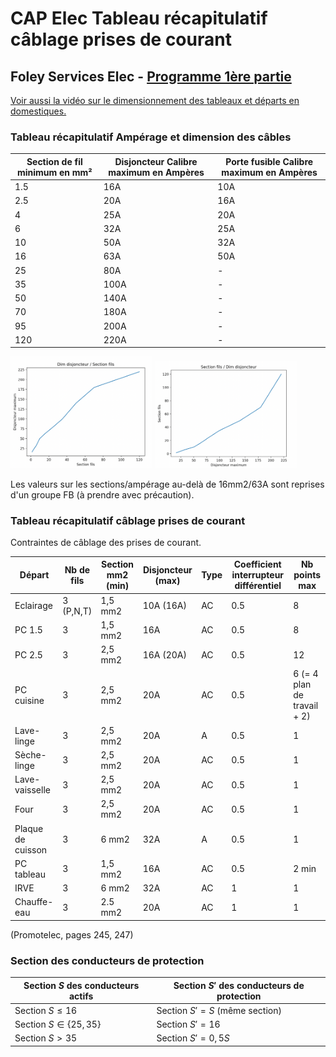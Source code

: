 # CAP Elec Tableau récapitulatif câblage prises de courant
## Foley Services Elec - [Programme 1ère partie](../1ere_partie/README.md)

[Voir aussi la vidéo sur le dimensionnement des tableaux et départs en domestiques.](./CAP_Elec_1_07B.md)

### Tableau récapitulatif Ampérage et dimension des câbles

| Section de fil minimum en mm² | Disjoncteur Calibre maximum en Ampères | Porte fusible Calibre maximum en Ampères |
| ----------------------------- | ----------------------------- |------|
|              1.5              |                  16A          | 10A |
|              2.5              |                  20A          | 16A |
|              4                |                  25A          | 20A |
|              6                |                  32A          | 25A |
|              10               |                  50A          | 32A |
|              16               |                  63A          | 50A |
|              25               |                  80A          | - |
|              35               |                  100A         | - |
|              50               |                  140A         | - |
|              70               |                  180A         | - |
|              95               |                  200A         | - |
|              120              |                  220A         | - |


<img src="./images/Tab_dim.png" width="45%">
<img src="./images/Tab_dim_bis.png" width="45%">

Les valeurs sur les sections/ampérage au-delà de 16mm2/63A sont reprises d'un groupe FB (à prendre avec précaution).

### Tableau récapitulatif câblage prises de courant

Contraintes de câblage des prises de courant.

| Départ | Nb de fils | Section mm2 (min) | Disjoncteur (max) | Type | Coefficient interrupteur différentiel | Nb points max |
|--------------|---------------|----------|---------|---------|---------|---------- |
| Eclairage | 3 (P,N,T) | 1,5 mm2 | 10A (16A) | AC | 0.5 | 8 |
| PC 1.5 | 3 | 1,5 mm2 | 16A | AC | 0.5 | 8 |
| PC 2.5 | 3 | 2,5 mm2 | 16A (20A) | AC | 0.5 | 12 |
| PC cuisine | 3 | 2,5 mm2 | 20A | AC | 0.5 | 6 (= 4 plan de travail + 2) |
| Lave-linge | 3 | 2,5 mm2 | 20A | A | 0.5 | 1 |
| Sèche-linge | 3 | 2,5 mm2 | 20A | AC | 0.5 | 1 |
| Lave-vaisselle | 3 | 2,5 mm2 | 20A | AC | 0.5 | 1 |
| Four | 3 | 2,5 mm2 | 20A | AC | 0.5 | 1 |
| Plaque de cuisson | 3 | 6 mm2 | 32A | A | 0.5 | 1 |
| PC tableau | 3 | 1,5 mm2 | 16A | AC | 0.5 | 2 min |
| IRVE | 3 | 6 mm2 | 32A | AC | 1 | 1 |
| Chauffe-eau | 3 | 2.5 mm2 | 20A | AC | 1 | 1 |

(Promotelec, pages 245, 247)

### Section des conducteurs de protection

| Section $S$ des conducteurs actifs | Section $S'$ des conducteurs de protection |
|--------------------------------|---------------------------------------|
| Section $S \leq 16$ | Section $S' = S$ (même section) |
| Section $S \in \{ 25, 35 \}$ | Section $S' = 16$ |
| Section $S > 35$ | Section $S' = 0,5 S$ |
